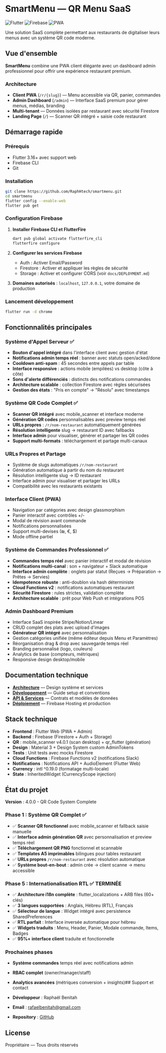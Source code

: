 # SmartMenu — QR Menu SaaS

![Flutter](https://img.shields.io/badge/Flutter-3.16%2B-blue)
![Firebase](https://img.shields.io/badge/Firebase-Ready-orange)
![PWA](https://img.shields.io/badge/PWA-Ready-success)

Une solution SaaS complète permettant aux restaurants de digitaliser leurs menus avec un système QR code moderne.

## Vue d'ensemble

**SmartMenu** combine une PWA client élégante avec un dashboard admin professionnel pour offrir une expérience restaurant premium.

### Architecture

- **Client PWA** (`/r/{slug}`) — Menu accessible via QR, panier, commandes
- **Admin Dashboard** (`/admin`) — Interface SaaS premium pour gérer menus, médias, branding
- **Multi-tenant** — Données isolées par restaurant avec sécurité Firestore
- **Landing Page** (`/`) — Scanner QR intégré + saisie code restaurant

## Démarrage rapide

### Prérequis

- Flutter 3.16+ avec support web
- Firebase CLI
- Git

### Installation

```bash
git clone https://github.com/RaphHtech/smartmenu.git
cd smartmenu
flutter config --enable-web
flutter pub get
```

### Configuration Firebase

1. **Installer Firebase CLI et FlutterFire**

   ```bash
   dart pub global activate flutterfire_cli
   flutterfire configure
   ```

2. **Configurer les services Firebase**

   - Auth : Activer Email/Password
   - Firestore : Activer et appliquer les règles de sécurité
   - Storage : Activer et configurer CORS (voir `docs/DEPLOYMENT.md`)

3. **Domaines autorisés** : `localhost`, `127.0.0.1`, votre domaine de production

### Lancement développement

```bash
flutter run -d chrome
```

## Fonctionnalités principales

### Système d'Appel Serveur ✅

- **Bouton d'appel intégré** dans l'interface client avec gestion d'état
- **Notifications admin temps réel** : banner avec statuts open/acked/done
- **Cooldown anti-spam** : 45 secondes entre appels par table
- **Interface responsive** : actions mobile (empilées) vs desktop (côte à côte)
- **Sons d'alerte différenciés** : distincts des notifications commandes
- **Architecture scalable** : collection Firestore avec règles sécurisées
- **Gestion des états** : "Pris en compte" → "Résolu" avec timestamps

### Système QR Code Complet ✅

- **Scanner QR intégré** avec mobile_scanner et interface moderne
- **Génération QR codes** personnalisables avec preview temps réel
- **URLs propres** : `/r/nom-restaurant` automatiquement générées
- **Résolution intelligente** slug → restaurant ID avec fallbacks
- **Interface admin** pour visualiser, générer et partager les QR codes
- **Support multi-formats** : téléchargement et partage multi-canaux

### URLs Propres et Partage

- Système de slugs automatiques `/r/nom-restaurant`
- Génération automatique à partir du nom du restaurant
- Résolution intelligente slug → ID restaurant
- Interface admin pour visualiser et partager les URLs
- Compatibilité avec les restaurants existants

### Interface Client (PWA)

- Navigation par catégories avec design glassmorphism
- Panier interactif avec contrôles +/-
- Modal de révision avant commande
- Notifications personnalisées
- Support multi-devises (₪, €, $)
- Mode offline partiel

### Système de Commandes Professionnel ✅

- **Commandes temps réel** avec panier interactif et modal de révision
- **Notifications multi-canal** : son + navigateur + Slack automatique
- **Interface admin complète** : onglets par statut (Reçues → Préparation → Prêtes → Servies)
- **Idempotence robuste** : anti-doublon via hash déterministe
- **Cloud Functions v2** : notifications automatiques restaurant
- **Sécurité Firestore** : rules strictes, validation complète
- **Architecture scalable** : prêt pour Web Push et intégrations POS

### Admin Dashboard Premium

- Interface SaaS inspirée Stripe/Notion/Linear
- CRUD complet des plats avec upload d'images
- **Générateur QR intégré** avec personnalisation
- Gestion catégories unifiée (même éditeur depuis Menu et Paramètres)
- Réorganisation drag & drop avec sauvegarde temps réel
- Branding personnalisé (logo, couleurs)
- Analytics de base (compteurs, métriques)
- Responsive design desktop/mobile

## Documentation technique

- **[Architecture](docs/ARCHITECTURE.md)** — Design système et services
- **[Développement](docs/DEVELOPMENT.md)** — Guide setup et conventions
- **[API & Services](docs/API.md)** — Contrats et modèles de données
- **[Déploiement](docs/DEPLOYMENT.md)** — Firebase Hosting et production

## Stack technique

- **Frontend** : Flutter Web (PWA + Admin)
- **Backend** : Firebase (Firestore + Auth + Storage)
- **QR** : mobile_scanner v4.0.1 (scan desktop) + qr_flutter (génération)
- **Design** : Material 3 + Design System custom AdminTokens
- **Tests** : Unit tests avec mocks Firestore
- **Cloud Functions** : Firebase Functions v2 (notifications Slack)
- **Notifications** : Notifications API + AudioElement (Flutter Web)
- **Currency** : intl ^0.19.0 (formatage multi-locale)
- **State** : InheritedWidget (CurrencyScope injection)

## État du projet

**Version** : 4.0.0 - QR Code System Complete

### Phase 1 : Système QR Complet ✅

- ✅ **Scanner QR fonctionnel** avec mobile_scanner et fallback saisie manuelle
- ✅ **Interface admin génération QR** avec personnalisation et preview temps réel
- ✅ **Téléchargement QR PNG** fonctionnel et scannable
- ✅ **Templates A5 imprimables** bilingues pour tables restaurant
- ✅ **URLs propres** `/r/nom-restaurant` avec résolution automatique
- ✅ **Système bout-en-bout** : admin crée → client scanne → menu accessible

### Phase 5 : Internationalisation RTL ✅ TERMINÉE

- ✅ **Architecture i18n complète** : flutter_localizations + ARB files (60+ clés)
- ✅ **3 langues supportées** : Anglais, Hébreu (RTL), Français
- ✅ **Sélecteur de langue** : Widget intégré avec persistence SharedPreferences
- ✅ **RTL parfait** : Interface inversée automatique pour hébreu
- ✅ **Widgets traduits** : Menu, Header, Panier, Modale commande, Items, Badges
- ✅ **95%+ interface client** traduite et fonctionnelle

### Prochaines phases

- **Système commandes** temps réel avec notifications admin
- **RBAC complet** (owner/manager/staff)
- **Analytics avancées** (métriques conversion + insights)## Support et contact

- **Développeur** : Raphaël Benitah
- **Email** : rafaelbenitah@gmail.com
- **Repository** : [GitHub](https://github.com/RaphHtech/smartmenu)

## License

Propriétaire — Tous droits réservés
